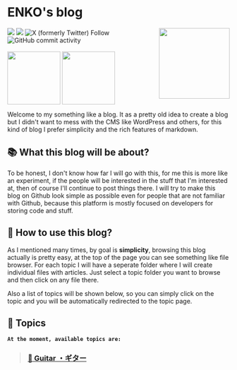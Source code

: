 # ENKO's blog
<img src="https://c.tenor.com/gOP4dRPvzWcAAAAi/angry-mafumafu.gif" align="right" width="160">
<div>
  <img src="https://img.shields.io/github/last-commit/narukoshin/blog">
  <img src="https://img.shields.io/github/contributors/narukoshin/blog">
  <img alt="X (formerly Twitter) Follow" src="https://img.shields.io/twitter/follow/enkosan_p">
  <img alt="GitHub commit activity" src="https://img.shields.io/github/commit-activity/w/narukoshin/blog">
  <br><br>
  <div>
    <a target="_blank" href="https://twitter.com/enkosan_p"><img src="https://media4.giphy.com/media/iFUiSYMNPvIJZDpMKN/giphy.gif?cid=ecf05e471v5jn6vuhczu1tflu2wm7qt11atwybfwcgaqxz38&rid=giphy.gif&ct=s" align="middle" width="120"></a>
    <a target="_blank" href="https://instagram.com/enko.san"><img src="https://media1.giphy.com/media/Wu9Graz2W46frtHFKc/giphy.gif?cid=ecf05e47h46mbuhq40rgevni5rbxgadpw5icrr71vr9nu8d4&rid=giphy.gif&ct=s" align="middle" width="120"></a>
  </div>
</div>


Welcome to my something like a blog. It as a pretty old idea to create a blog but I didn't want to mess with the CMS like WordPress and others, for this kind of blog I prefer simplicity and the rich features of markdown.

## 📚 What this blog will be about?

To be honest, I don't know how far I will go with this, for me this is more like an experiment, if the people will be interested in the stuff that I'm interested at, then of course I'll continue to post things there. I will try to make this blog on Github look simple as possible even for people that are not familiar with Github, because this platform is mostly focused on developers for storing code and stuff.

## 💁 How to use this blog?

As I mentioned many times, by goal is <b>simplicity</b>, browsing this blog actually is pretty easy, at the top of the page you can see something like file browser. For each topic I will have a seperate folder where I will create individual files with articles. Just select a topic folder you want to browse and then click on any file there. 

Also a list of topics will be shown below, so you can simply click on the topic and you will be automatically redirected to the topic page.

## 🎴 Topics

<b>

```
At the moment, available topics are:
```



<h3>

> [🎸 Guitar ・ギター](Guitar/readme.md)
</h3>
</b>
